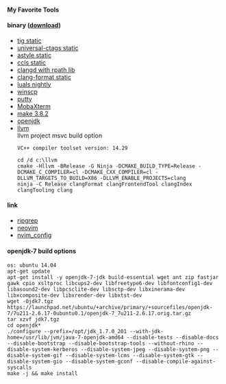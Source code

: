 #### My Favorite Tools

#### binary ([download](https://github.com/fcying/tools/releases))
* [tig static](https://github.com/jonas/tig)
* [universal-ctags static](https://github.com/universal-ctags/ctags)
* [astyle static](https://astyle.sourceforge.net/)
* [ccls static](https://github.com/MaskRay/ccls)
* [clangd with rpath lib](https://github.com/clangd/clangd)
* [clang-format static](https://github.com/llvm/llvm-project)
* [luals nightly](https://github.com/LuaLS/lua-language-server)
* [winscp](https://winscp.net)
* [putty](https://www.chiark.greenend.org.uk/~sgtatham/putty)
* [MobaXterm](https://mobaxterm.mobatek.net/)
* [make 3.8.2](https://ftp.gnu.org/gnu/make)
* [openjdk](https://openjdk.java.net)
* [llvm](https://github.com/llvm/llvm-project)</BR>
    llvm project msvc build option
    ```
    VC++ compiler toolset version: 14.29

    cd /d c:\llvm
    cmake -Hllvm -BRelease -G Ninja -DCMAKE_BUILD_TYPE=Release -DCMAKE_C_COMPILER=cl -DCMAKE_CXX_COMPILER=cl -DLLVM_TARGETS_TO_BUILD=X86 -DLLVM_ENABLE_PROJECTS=clang
    ninja -C Release clangFormat clangFrontendTool clangIndex clangTooling clang
    ```

#### link
* [ripgrep](https://github.com/BurntSushi/ripgrep)
* [neovim](https://github.com/neovim/neovim)
* [nvim_config](https://github.com/fcying/dotvim)

#### openjdk-7 build options
```
os: ubuntu 14.04
apt-get update
apt-get install -y openjdk-7-jdk build-essential wget ant zip fastjar gawk cpio xsltproc libcups2-dev libfreetype6-dev libfontconfig1-dev libasound2-dev libpcsclite-dev libsctp-dev libxinerama-dev libxcomposite-dev libxrender-dev libxtst-dev
wget -Ojdk7.tgz https://launchpad.net/ubuntu/+archive/primary/+sourcefiles/openjdk-7/7u211-2.6.17-0ubuntu0.1/openjdk-7_7u211-2.6.17.orig.tar.gz
tar xzvf jdk7.tgz
cd openjdk*
./configure --prefix=/opt/jdk_1.7.0_201 --with-jdk-home=/usr/lib/jvm/java-7-openjdk-amd64 --disable-tests --disable-docs --disable-bootstrap --disable-bootstrap-tools --without-rhino --disable-system-kerberos --disable-system-jpeg --disable-system-png --disable-system-gif --disable-system-lcms --disable-system-gtk --disable-system-gio --disable-system-gconf --disable-compile-against-syscalls
make -j && make install
```

